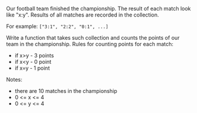 Our football team finished the championship.
The result of each match look like "x:y". Results of all matches are recorded in the collection.

For example:
```["3:1", "2:2", "0:1", ...]```

Write a function that takes such collection and counts the points of our team in the championship.
Rules for counting points for each match:

- if x>y - 3 points
- if x<y - 0 point
- if x=y - 1 point

Notes:

- there are 10 matches in the championship
- 0 <= x <= 4
- 0 <= y <= 4

